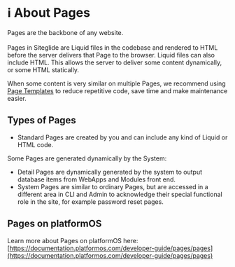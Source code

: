 # ℹ️ About Pages

Pages are the backbone of any website.\
\
Pages in Siteglide are Liquid files in the codebase and rendered to HTML before the server delivers that Page to the browser. Liquid files can also include HTML. This allows the server to deliver some content dynamically, or some HTML statically.

When some content is very similar on multiple Pages, we recommend using [Page Templates](../../../pages-and-page-templates/get-started-pages/page-templates.md) to reduce repetitive code, save time and make maintenance easier.

## Types of Pages

* Standard Pages are created by you and can include any kind of Liquid or HTML code.

Some Pages are generated dynamically by the System:

* Detail Pages are dynamically generated by the system to output database items from WebApps and Modules front end.
* System Pages are similar to ordinary Pages, but are accessed in a different area in CLI and Admin to acknowledge their special functional role in the site, for example password reset pages.

## Pages on platformOS

Learn more about Pages on platformOS here: [https://documentation.platformos.com/developer-guide/pages/pages](https://documentation.platformos.com/developer-guide/pages/pages)
